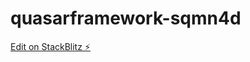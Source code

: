 # quasarframework-sqmn4d

[Edit on StackBlitz ⚡️](https://stackblitz.com/edit/quasarframework-sqmn4d)